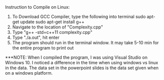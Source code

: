 Instruction to Compile on Linux:

1. To Download GCC Compiler, type the following into terminal
	sudo apt-get update
	sudo apt-get install g++
3. Navigate to the location of "Complexity.cpp"
4. Type "g++ -std=c++11 complexity.cpp"
5. Type "./a.out", hit enter
6. The program should run in the terminal window. It may take 5-10 min for the entire program to print out

***NOTE: When I compiled the program, I was using Visual Studio on Windows 10. I noticed a difference in the time when using windows vs linux in the data. The data set in the powerpoint slides is the data set given when on a windows platform.
